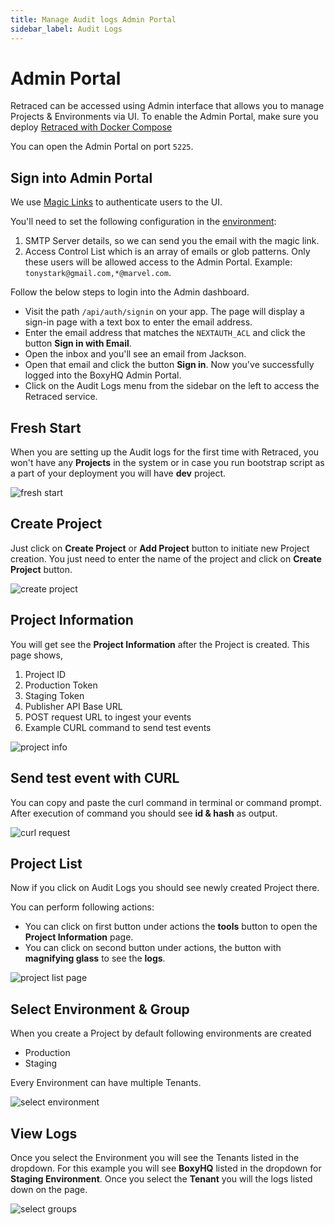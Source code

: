```yaml
---
title: Manage Audit logs Admin Portal
sidebar_label: Audit Logs
---
```


# Admin Portal

Retraced can be accessed using Admin interface that allows you to manage Projects & Environments via UI. To enable the Admin Portal, make sure you deploy [Retraced with Docker Compose](../retraced/self-host/docker.md)

You can open the Admin Portal on port `5225`.

## Sign into Admin Portal

We use [Magic Links](https://next-auth.js.org/providers/email) to authenticate users to the UI.

You'll need to set the following configuration in the [environment](../jackson/deploy/env-variables.md#admin-portal-configuration):

1. SMTP Server details, so we can send you the email with the magic link.
2. Access Control List which is an array of emails or glob patterns. Only these users will be allowed access to the Admin Portal. Example: `tonystark@gmail.com,*@marvel.com`.

Follow the below steps to login into the Admin dashboard.

- Visit the path `/api/auth/signin` on your app. The page will display a sign-in page with a text box to enter the email address.
- Enter the email address that matches the `NEXTAUTH_ACL` and click the button **Sign in with Email**.
- Open the inbox and you'll see an email from Jackson.
- Open that email and click the button **Sign in**. Now you've successfully logged into the BoxyHQ Admin Portal.
- Click on the Audit Logs menu from the sidebar on the left to access the Retraced service.

## Fresh Start

When you are setting up the Audit logs for the first time with Retraced, you won't have any **Projects** in the system or in case you run bootstrap script as a part of your deployment you will have **dev** project.

![fresh start](/images/docs/admin-portal/retraced/fresh-start.png)

## Create Project

Just click on **Create Project** or **Add Project** button to initiate new Project creation.
You just need to enter the name of the project and click on **Create Project** button.

![create project](/images/docs/admin-portal/retraced/create-project.png)

## Project Information

You will get see the **Project Information** after the Project is created.
This page shows,

1. Project ID
2. Production Token
3. Staging Token
4. Publisher API Base URL
5. POST request URL to ingest your events
6. Example CURL command to send test events

![project info](/images/docs/admin-portal/retraced/project-info.png)

## Send test event with CURL

You can copy and paste the curl command in terminal or command prompt.
After execution of command you should see **id & hash** as output.

![curl request](/images/docs/admin-portal/retraced/curl-request.png)

## Project List

Now if you click on Audit Logs you should see newly created Project there.

You can perform following actions:

- You can click on first button under actions the **tools** button to open the **Project Information** page.
- You can click on second button under actions, the button with **magnifying glass** to see the **logs**.

![project list page](/images/docs/admin-portal/retraced/project-list-page.png)

## Select Environment & Group

When you create a Project by default following environments are created

- Production
- Staging

Every Environment can have multiple Tenants.

![select environment](/images/docs/admin-portal/retraced/select-environment.png)

## View Logs

Once you select the Environment you will see the Tenants listed in the dropdown.
For this example you will see **BoxyHQ** listed in the dropdown for **Staging Environment**.
Once you select the **Tenant** you will the logs listed down on the page.

![select groups](/images/docs/admin-portal/retraced/select-groups.png)
